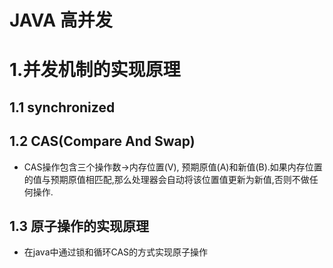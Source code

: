 # JAVA 高并发

# 1.并发机制的实现原理

## 1.1 synchronized

## 1.2 CAS(Compare And Swap)

* CAS操作包含三个操作数->内存位置(V), 预期原值(A)和新值(B).如果内存位置的值与预期原值相匹配,那么处理器会自动将该位置值更新为新值,否则不做任何操作.

## 1.3 原子操作的实现原理

* 在java中通过锁和循环CAS的方式实现原子操作

